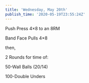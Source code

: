 ```yaml
---
title: 'Wednesday, May 20th'
publish_time: '2020-05-19T23:55:24Z'
---
```


Push Press 4×8 to an 8RM

Band Face Pulls 4×8

then,

2 Rounds for time of:

50-Wall Balls (20/14)

100-Double Unders
